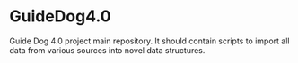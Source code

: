 # GuideDog4.0
Guide Dog 4.0 project main repository. It should contain scripts to import all data from various sources into novel data structures. 
